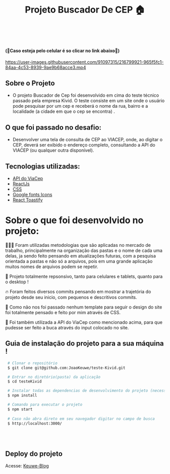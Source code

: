 <h1 align='center' > Projeto Buscador De CEP 🏠
<h1/>

<br>

#### (📱Caso esteja pelo celular é so clicar no link abaixo📱)



https://user-images.githubusercontent.com/91097315/216799921-965f5fc1-84aa-4c53-8939-9ae9b68acce3.mp4



## Sobre o Projeto

- O projeto Buscador de Cep foi desenvolvido em cima do teste técnico passado pela empresa Kivid. O teste consiste em um site onde o usuário pode pesquisar por um cep e receberá o nome da rua, bairro e a localidade (a cidade em que o cep se encontra) .<br>

## O que foi passado no desafio:

- Desenvolver uma tela de consulta de CEP ao VIACEP, onde, ao digitar o CEP, deverá ser exibido o endereço completo, consultando a API do VIACEP (ou qualquer outra disponível).


## Tecnologias utilizadas:

- [API do ViaCep](https://viacep.com.br/)
- [ReactJs](https://pt-br.reactjs.org/)
- [CSS](https://developer.mozilla.org/pt-BR/docs/Web/CSS)
- [Google fonts Icons](https://fonts.google.com/)
- [React Toastify](https://fkhadra.github.io/react-toastify/introduction)


# Sobre o que foi desenvolvido no projeto:
👨🏾‍💻 Foram utilizadas metodologias que são aplicadas no mercado de trabalho, principalmente na organização das pastas e o nome de cada uma delas, ja sendo feito pensando em atualizações futuras, com a pesquisa orientada a pastas e não só a arquivos, pois em uma grande aplicação muitos nomes de arquivos podem se repetir.
 
📲 Projeto totalmente repsonsivo, tanto para celulares e tablets, quanto para o desktop !

🔥 Foram feitos diversos commits pensando em mostrar a trajetória do projeto desde seu inicio, com pequenos e descritivos commits.

🎨 Como não nos foi passado nenhum template para seguir o design do site foi totalmente pensado e feito por mim através de CSS.

🚩 Foi também utilizada a API do  ViaCep como mencionado acima, para que pudesse ser feito a buca através do input colocado no site.


## Guia de instalação do projeto para a sua máquina !

```bash
 # Clonar o repositório
 $ git clone git@github.com:JoaoKeuwe/teste-Kivid.git

 # Entrar no diretório(pasta) da aplicação
 $ cd testeKivid

 # Instalar todas as dependencias de desenvolvimento do projeto (necessita ter o Node(npm) instalado)
 $ npm install

 # Comando para executar o projeto
 $ npm start
 
 # Caso não abra direto em seu navegador digitar no campo de busca 
 $ http://localhost:3000/
 

```
<br>

## Deploy do projeto
Acesse: [Keuwe-Blog](https://keuweblog.netlify.app/)
